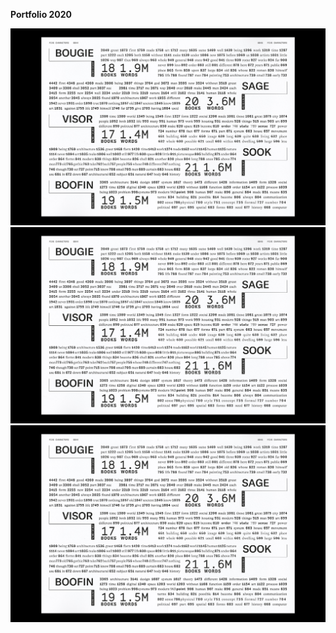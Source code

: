 **Portfolio 2020**

![Image](/pf20-danielcalvo-3.jpg)
![Image](/pf20-danielcalvo-1.jpg)
![Image](/pf20-danielcalvo-2.jpg)
